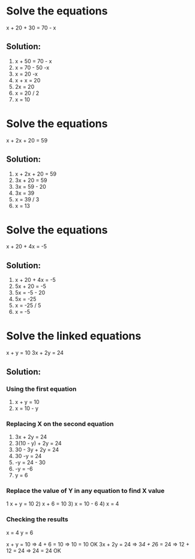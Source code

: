 # Solve the equations
x + 20 + 30 = 70 - x
## Solution:
1) x + 50 = 70 - x
2) x = 70 - 50 -x
3) x = 20 -x
4) x + x = 20
5) 2x = 20
6) x = 20 / 2
7) x = 10

# Solve the equations
x + 2x + 20 = 59
## Solution:
1) x + 2x + 20 = 59
2) 3x + 20 = 59
3) 3x = 59 - 20
4) 3x = 39
5) x = 39 / 3
6) x = 13

# Solve the equations
x + 20 + 4x = -5
## Solution:
1) x + 20 + 4x = -5
2) 5x + 20 = -5
3) 5x = -5 - 20
4) 5x = -25
5) x = -25 / 5
6) x = -5


# Solve the linked equations
x + y = 10
3x + 2y = 24

## Solution:
### Using the first equation
1) x + y = 10
2) x = 10 - y


### Replacing X on the second equation
1) 3x + 2y = 24
2) 3(10 - y) + 2y = 24
3) 30 - 3y + 2y = 24
4) 30 -y = 24
5) -y = 24 - 30
6) -y = -6
7) y = 6

### Replace the value of Y in any equation to find X value
1 x + y = 10
2) x + 6 = 10
3) x = 10 - 6
4) x = 4

### Checking the results
x = 4
y = 6

x + y = 10 => 4 + 6 = 10 => 10 = 10 OK
3x + 2y = 24 => 3*4 + 2*6 = 24 => 12 + 12 = 24 => 24 = 24 OK
